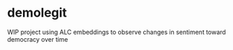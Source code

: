 # demolegit
WIP project using ALC embeddings to observe changes in sentiment toward democracy over time
